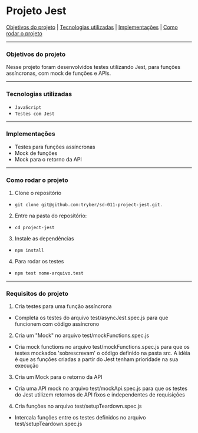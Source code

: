 # Projeto Jest

[Objetivos do projeto](#objetivos-do-projeto) | [Tecnologias utilizadas](#tecnologias-utilizadas) | [Implementações](#implementações) | [Como rodar o projeto](#como-rodar-o-projeto)

---

### Objetivos do projeto

Nesse projeto foram desenvolvidos testes utilizando Jest, para funções assíncronas, com mock de funções e APIs.

---

### Tecnologias utilizadas

- `JavaScript`
- `Testes com Jest`

---

### Implementações

- Testes para funções assíncronas
- Mock de funções
- Mock para o retorno da API

---

### Como rodar o projeto

1. Clone o repositório
- `git clone git@github.com:tryber/sd-011-project-jest.git.`

2. Entre na pasta do repositório:
- `cd project-jest`

3. Instale as dependências
- `npm install`

4. Para rodar os testes
- `npm test nome-arquivo.test`

---

### Requisitos do projeto

1. Cria testes para uma função assíncrona
  - Completa os testes do arquivo test/asyncJest.spec.js para que funcionem com código assíncrono

2. Cria um "Mock" no arquivo test/mockFunctions.spec.js
  - Cria mock functions no arquivo test/mockFunctions.spec.js para que os testes mockados 'sobrescrevam' o código definido na pasta src. A idéia é que as funções criadas a partir do Jest tenham prioridade na sua execução

3. Cria um Mock para o retorno da API
  - Cria uma API mock no arquivo test/mockApi.spec.js para que os testes do Jest utilizem retornos de API fixos e independentes de requisições

4. Cria funções no arquivo test/setupTeardown.spec.js
  - Intercala funções entre os testes definidos no arquivo test/setupTeardown.spec.js
